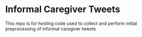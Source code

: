 # Informal Caregiver Tweets
This repo is for hosting code used to collect and perform initial preprocessing of informal caregiver tweets
